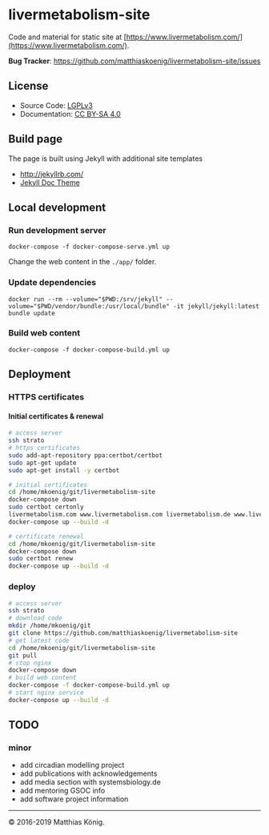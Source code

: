 # livermetabolism-site
Code and material for static site at [https://www.livermetabolism.com/](https://www.livermetabolism.com/).

**Bug Tracker**: https://github.com/matthiaskoenig/livermetabolism-site/issues  

## License
* Source Code: [LGPLv3](http://opensource.org/licenses/GPL-3.0)
* Documentation: [CC BY-SA 4.0](http://creativecommons.org/licenses/by-sa/4.0/)

## Build page
The page is built using Jekyll with additional site templates 
* http://jekyllrb.com/
* [Jekyll Doc Theme](https://aksakalli.github.io/jekyll-doc-theme/)


## Local development
### Run development server
```
docker-compose -f docker-compose-serve.yml up
```
Change the web content in the `./app/` folder.


### Update dependencies
```
docker run --rm --volume="$PWD:/srv/jekyll" --volume="$PWD/vendor/bundle:/usr/local/bundle" -it jekyll/jekyll:latest bundle update
```
### Build web content
```
docker-compose -f docker-compose-build.yml up
```

## Deployment

### HTTPS certificates
#### Initial certificates & renewal
```bash
# access server
ssh strato
# https certificates
sudo add-apt-repository ppa:certbot/certbot
sudo apt-get update
sudo apt-get install -y certbot

# initial certificates
cd /home/mkoenig/git/livermetabolism-site
docker-compose down
sudo certbot certonly
livermetabolism.com www.livermetabolism.com livermetabolism.de www.livermetabolism.de liver-metabolism.com www.liver-metabolism.com liver-metabolism.de www.liver-metabolism.de
docker-compose up --build -d

# certificate renewal 
cd /home/mkoenig/git/livermetabolism-site
docker-compose down
sudo certbot renew
docker-compose up --build -d
```


### deploy
```bash
# access server
ssh strato
# download code
mkdir /home/mkoenig/git
git clone https://github.com/matthiaskoenig/livermetabolism-site
# get latest code
cd /home/mkoenig/git/livermetabolism-site
git pull
# stop nginx
docker-compose down
# build web content
docker-compose -f docker-compose-build.yml up
# start nginx service
docker-compose up --build -d
```

## TODO
### minor
* add circadian modelling project
* add publications with acknowledgements
* add media section with systemsbiology.de
* add mentoring GSOC info
* add software project information

----
&copy; 2016-2019 Matthias König.
